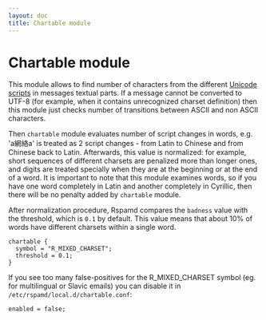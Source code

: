 ```yaml
---
layout: doc
title: Chartable module
---
```

# Chartable module

This module allows to find number of characters from the different [Unicode scripts](http://www.unicode.org/reports/tr24/) in messages textual parts. If a message cannot be converted to UTF-8 (for example, when it contains unrecognized charset definition) then this module just checks number of transitions between ASCII and non ASCII characters.

Then `chartable` module evaluates number of script changes in words, e.g. 'a網絡a' is treated as 2 script changes - from Latin to Chinese and from Chinese back to Latin. Afterwards, this value is normalized: for example, short sequences of different charsets are penalized more than longer ones, and digits are treated specially when they are at the beginning or at the end of a word. It is important to note that this module examines words, so if you have one word completely in Latin and another completely in Cyrillic, then there will be no penalty added by `chartable` module.

After normalization procedure, Rspamd compares the `badness` value with the threshold, which is `0.1` by default. This value means that about 10% of words have different charsets within a single word.

~~~ucl
chartable {
  symbol = "R_MIXED_CHARSET";
  threshold = 0.1;
}
~~~

If you see too many false-positives for the R_MIXED_CHARSET symbol (eg. for multilingual or Slavic emails) you can disable it in `/etc/rspamd/local.d/chartable.conf`:

~~~ucl
enabled = false;
~~~
